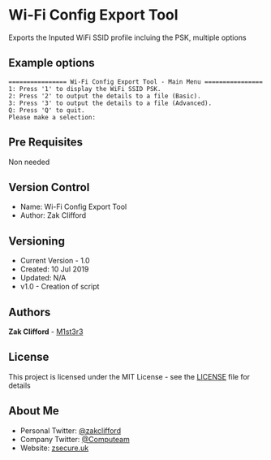 # Wi-Fi Config Export Tool

Exports the Inputed WiFi SSID profile incluing the PSK, multiple options

## Example options
```
================ Wi-Fi Config Export Tool - Main Menu ================
1: Press '1' to display the WiFi SSID PSK.
2: Press '2' to output the details to a file (Basic).
3: Press '3' to output the details to a file (Advanced).
Q: Press 'Q' to quit.
Please make a selection:
```

## Pre Requisites
Non needed

## Version Control
- Name: Wi-Fi Config Export Tool
- Author: Zak Clifford 

## Versioning

- Current Version - 1.0
- Created: 10 Jul 2019
- Updated: N/A 
- v1.0 - Creation of script

## Authors

**Zak Clifford** - [M1st3r3](https://github.com/M1st3r3)

## License

This project is licensed under the MIT License - see the [LICENSE](LICENSE) file for details

## About Me

- Personal Twitter: [@zakclifford](https://twitter.com/zakclifford)
- Company Twitter: [@Computeam](https://twitter.com/computeam)
- Website: [zsecure.uk](https://zsecure.uk/)
